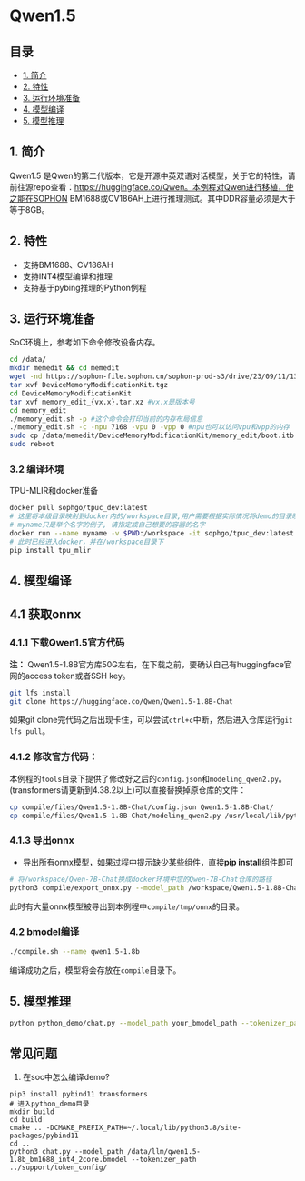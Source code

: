 # Qwen1.5

## 目录
  - [1. 简介](#1-简介)
  - [2. 特性](#2-特性)
  - [3. 运行环境准备](#3-运行环境准备)
  - [4. 模型编译](#4-模型编译)
  - [5. 模型推理](#5-模型推理)

## 1. 简介
Qwen1.5 是Qwen的第二代版本，它是开源中英双语对话模型，关于它的特性，请前往源repo查看：https://huggingface.co/Qwen。本例程对Qwen进行移植，使之能在SOPHON BM1688或CV186AH上进行推理测试。其中DDR容量必须是大于等于8GB。


## 2. 特性
* 支持BM1688、CV186AH
* 支持INT4模型编译和推理
* 支持基于pybing推理的Python例程

## 3. 运行环境准备

SoC环境上，参考如下命令修改设备内存。
```bash
cd /data/
mkdir memedit && cd memedit
wget -nd https://sophon-file.sophon.cn/sophon-prod-s3/drive/23/09/11/13/DeviceMemoryModificationKit.tgz
tar xvf DeviceMemoryModificationKit.tgz
cd DeviceMemoryModificationKit
tar xvf memory_edit_{vx.x}.tar.xz #vx.x是版本号
cd memory_edit
./memory_edit.sh -p #这个命令会打印当前的内存布局信息
./memory_edit.sh -c -npu 7168 -vpu 0 -vpp 0 #npu也可以访问vpu和vpp的内存
sudo cp /data/memedit/DeviceMemoryModificationKit/memory_edit/boot.itb /boot/boot.itb && sync
sudo reboot
```

### 3.2 编译环境

TPU-MLIR和docker准备

  ```bash
  docker pull sophgo/tpuc_dev:latest
  # 这里将本级目录映射到docker内的/workspace目录,用户需要根据实际情况将demo的目录映射到docker里面
  # myname只是举个名字的例子, 请指定成自己想要的容器的名字
  docker run --name myname -v $PWD:/workspace -it sophgo/tpuc_dev:latest
  # 此时已经进入docker，并在/workspace目录下
  pip install tpu_mlir
  ```

## 4. 模型编译
## 4.1 获取onnx
### 4.1.1 下载Qwen1.5官方代码

**注：** Qwen1.5-1.8B官方库50G左右，在下载之前，要确认自己有huggingface官网的access token或者SSH key。

```bash
git lfs install
git clone https://huggingface.co/Qwen/Qwen1.5-1.8B-Chat
```
如果git clone完代码之后出现卡住，可以尝试`ctrl+c`中断，然后进入仓库运行`git lfs pull`。

### 4.1.2 修改官方代码：
本例程的`tools`目录下提供了修改好之后的`config.json`和`modeling_qwen2.py`。(transformers请更新到4.38.2以上)可以直接替换掉原仓库的文件：

```bash
cp compile/files/Qwen1.5-1.8B-Chat/config.json Qwen1.5-1.8B-Chat/
cp compile/files/Qwen1.5-1.8B-Chat/modeling_qwen2.py /usr/local/lib/python3.10/dist-packages/transformers/models/qwen2/
```

### 4.1.3 导出onnx
- 导出所有onnx模型，如果过程中提示缺少某些组件，直接**pip install**组件即可

```bash
# 将/workspace/Qwen-7B-Chat换成docker环境中您的Qwen-7B-Chat仓库的路径
python3 compile/export_onnx.py --model_path /workspace/Qwen1.5-1.8B-Chat
```
此时有大量onnx模型被导出到本例程中`compile/tmp/onnx`的目录。

### 4.2 bmodel编译

```bash
./compile.sh --name qwen1.5-1.8b
```

编译成功之后，模型将会存放在`compile`目录下。

## 5. 模型推理
```bash
python python_demo/chat.py --model_path your_bmodel_path --tokenizer_path ./token_config/
```

## 常见问题

1. 在soc中怎么编译demo?

``` shell
pip3 install pybind11 transformers
# 进入python_demo目录
mkdir build
cd build
cmake .. -DCMAKE_PREFIX_PATH=~/.local/lib/python3.8/site-packages/pybind11
cd ..
python3 chat.py --model_path /data/llm/qwen1.5-1.8b_bm1688_int4_2core.bmodel --tokenizer_path ../support/token_config/
```